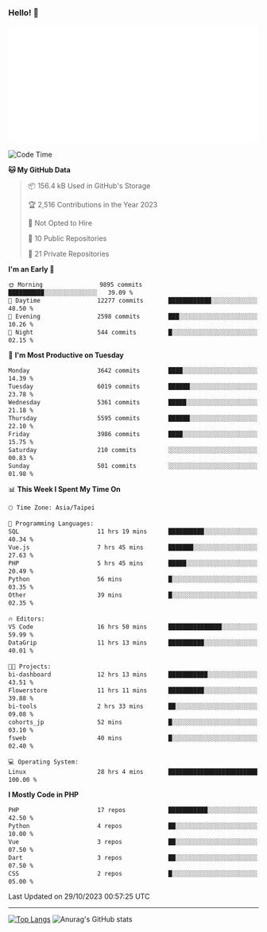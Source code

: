 ### Hello! 👋

![Metrics](/metrics.classic.svg)

<!--START_SECTION:waka-->
![Code Time](http://img.shields.io/badge/Code%20Time-745%20hrs%2054%20mins-blue)

**🐱 My GitHub Data** 

> 📦 156.4 kB Used in GitHub's Storage 
 > 
> 🏆 2,516 Contributions in the Year 2023
 > 
> 🚫 Not Opted to Hire
 > 
> 📜 10 Public Repositories 
 > 
> 🔑 21 Private Repositories 
 > 
**I'm an Early 🐤** 

```text
🌞 Morning                9895 commits        ██████████░░░░░░░░░░░░░░░   39.09 % 
🌆 Daytime                12277 commits       ████████████░░░░░░░░░░░░░   48.50 % 
🌃 Evening                2598 commits        ███░░░░░░░░░░░░░░░░░░░░░░   10.26 % 
🌙 Night                  544 commits         █░░░░░░░░░░░░░░░░░░░░░░░░   02.15 % 
```
📅 **I'm Most Productive on Tuesday** 

```text
Monday                   3642 commits        ████░░░░░░░░░░░░░░░░░░░░░   14.39 % 
Tuesday                  6019 commits        ██████░░░░░░░░░░░░░░░░░░░   23.78 % 
Wednesday                5361 commits        █████░░░░░░░░░░░░░░░░░░░░   21.18 % 
Thursday                 5595 commits        ██████░░░░░░░░░░░░░░░░░░░   22.10 % 
Friday                   3986 commits        ████░░░░░░░░░░░░░░░░░░░░░   15.75 % 
Saturday                 210 commits         ░░░░░░░░░░░░░░░░░░░░░░░░░   00.83 % 
Sunday                   501 commits         ░░░░░░░░░░░░░░░░░░░░░░░░░   01.98 % 
```


📊 **This Week I Spent My Time On** 

```text
🕑︎ Time Zone: Asia/Taipei

💬 Programming Languages: 
SQL                      11 hrs 19 mins      ██████████░░░░░░░░░░░░░░░   40.34 % 
Vue.js                   7 hrs 45 mins       ███████░░░░░░░░░░░░░░░░░░   27.63 % 
PHP                      5 hrs 45 mins       █████░░░░░░░░░░░░░░░░░░░░   20.49 % 
Python                   56 mins             █░░░░░░░░░░░░░░░░░░░░░░░░   03.35 % 
Other                    39 mins             █░░░░░░░░░░░░░░░░░░░░░░░░   02.35 % 

🔥 Editors: 
VS Code                  16 hrs 50 mins      ███████████████░░░░░░░░░░   59.99 % 
DataGrip                 11 hrs 13 mins      ██████████░░░░░░░░░░░░░░░   40.01 % 

🐱‍💻 Projects: 
bi-dashboard             12 hrs 13 mins      ███████████░░░░░░░░░░░░░░   43.51 % 
Flowerstore              11 hrs 11 mins      ██████████░░░░░░░░░░░░░░░   39.88 % 
bi-tools                 2 hrs 33 mins       ██░░░░░░░░░░░░░░░░░░░░░░░   09.08 % 
cohorts_jp               52 mins             █░░░░░░░░░░░░░░░░░░░░░░░░   03.10 % 
fsweb                    40 mins             █░░░░░░░░░░░░░░░░░░░░░░░░   02.40 % 

💻 Operating System: 
Linux                    28 hrs 4 mins       █████████████████████████   100.00 % 
```

**I Mostly Code in PHP** 

```text
PHP                      17 repos            ███████████░░░░░░░░░░░░░░   42.50 % 
Python                   4 repos             ██░░░░░░░░░░░░░░░░░░░░░░░   10.00 % 
Vue                      3 repos             ██░░░░░░░░░░░░░░░░░░░░░░░   07.50 % 
Dart                     3 repos             ██░░░░░░░░░░░░░░░░░░░░░░░   07.50 % 
CSS                      2 repos             █░░░░░░░░░░░░░░░░░░░░░░░░   05.00 % 
```




 Last Updated on 29/10/2023 00:57:25 UTC
<!--END_SECTION:waka-->

<hr>

<span style="display:inline-block">[![Top Langs](https://github-readme-stats.vercel.app/api/top-langs/?username=maureendadap&layout=compact&theme=transparent)](https://github.com/anuraghazra/github-readme-stats)</span>
<span style="display:inline-block">![Anurag's GitHub stats](https://github-readme-stats.vercel.app/api?username=maureendadap&show_icons=true&theme=transparent&count_private=true)</span>

<!--
**MaureenDadap/maureendadap** is a ✨ _special_ ✨ repository because its `README.md` (this file) appears on your GitHub profile.

Here are some ideas to get you started:

- 🔭 I’m currently working on ...
- 🌱 I’m currently learning ...
- 👯 I’m looking to collaborate on ...
- 🤔 I’m looking for help with ...
- 💬 Ask me about ...
- 📫 How to reach me: ...
- 😄 Pronouns: ...
- ⚡ Fun fact: ...
-->
